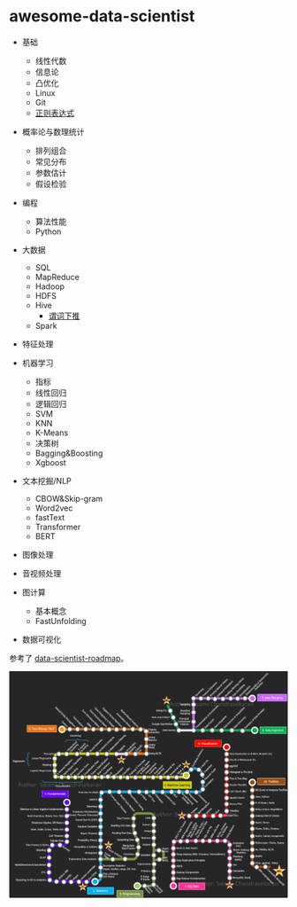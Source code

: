 # awesome-data-scientist

- 基础

  - 线性代数
  - 信息论
  - 凸优化
  - Linux
  - Git
  - [正则表达式](./01-fundamental/regex.md)

- 概率论与数理统计

  - 排列组合
  - 常见分布
  - 参数估计
  - 假设检验

- 编程

  - 算法性能
  - Python

- 大数据

  - SQL
  - MapReduce
  - Hadoop
  - HDFS
  - Hive
    - [谓词下推](./04-bigdata/hive-predicate-pushdown.md)
  - Spark

- 特征处理

- 机器学习

  - 指标
  - 线性回归
  - 逻辑回归
  - SVM
  - KNN
  - K-Means
  - 决策树
  - Bagging&Boosting
  - Xgboost

- 文本挖掘/NLP

  - CBOW&Skip-gram
  - Word2vec
  - fastText
  - Transformer
  - BERT

- 图像处理

- 音视频处理

- 图计算

  - 基本概念
  - FastUnfolding

- 数据可视化



参考了 [data-scientist-roadmap](https://github.com/MrMimic/data-scientist-roadmap)。

![路线图](./roadmap.png)
